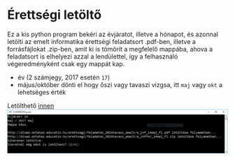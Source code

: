 # Érettségi letöltő

Ez a kis python program bekéri az évjáratot, illetve a hónapot, és azonnal letölti az emelt informatika érettségi feladatsort .pdf-ben, illetve a forrásfájlokat .zip-ben, amit ki is tömörít a megfelelő mappába, ahova a feladatsort is elhelyezi azzal a lendülettel, így a felhasználó végeredményként csak egy mappát kap.

 - év (2 számjegy, 2017 esetén `17`)
 - május/október dönti el hogy őszi vagy tavaszi vizgsa, itt `maj` vagy `okt` a lehetséges érték

Letölthető [innen](https://github.com/MatyiFKBT/erettsegi/releases)
![egy kis screenshot](https://raw.githubusercontent.com/MatyiFKBT/erettsegi/master/screenshot.PNG)
